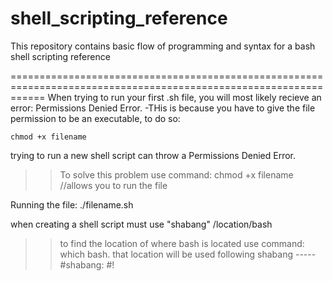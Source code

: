 # shell_scripting_reference
This repository contains basic flow of programming and syntax for a bash shell scripting reference

==================================================================================================================
When trying to run your first .sh file, you will most likely recieve an error: Permissions Denied Error.
-THis is because you have to give the file permission to be an executable, to do so:

```shell
chmod +x filename 
```


trying to run a new shell script can throw a Permissions Denied Error.
>> To solve this problem use command: chmod +x filename //allows you to run the file

Running the file: ./filename.sh

when creating a shell script must use "shabang" /location/bash
>>to find the location of where bash is located use command: which bash. that location will be used following shabang
-----#shabang: #!


